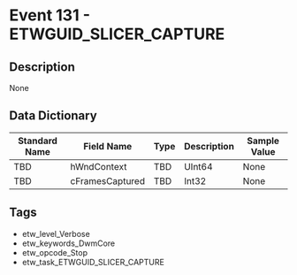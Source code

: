 # Event 131 - ETWGUID_SLICER_CAPTURE

## Description
None

## Data Dictionary
|Standard Name|Field Name|Type|Description|Sample Value|
|---|---|---|---|---|
|TBD|hWndContext|TBD|UInt64|None|None|
|TBD|cFramesCaptured|TBD|Int32|None|None|

## Tags
* etw_level_Verbose
* etw_keywords_DwmCore
* etw_opcode_Stop
* etw_task_ETWGUID_SLICER_CAPTURE